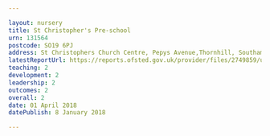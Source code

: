 ```yaml
---

layout: nursery
title: St Christopher's Pre-school
urn: 131564
postcode: SO19 6PJ
address: St Christophers Church Centre, Pepys Avenue,Thornhill, Southampton, Hampshire, SO19 6PJ
latestReportUrl: https://reports.ofsted.gov.uk/provider/files/2749859/urn/131564.pdf
teaching: 2
development: 2
leadership: 2
outcomes: 2
overall: 2
date: 01 April 2018 
datePublish: 8 January 2018

---
```

